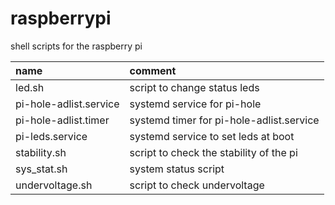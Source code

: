 # raspberrypi

shell scripts for the raspberry pi

| name                   | comment                                  |
| :--------------------- | :--------------------------------------- |
| led.sh                 | script to change status leds             |
| pi-hole-adlist.service | systemd service for pi-hole              |
| pi-hole-adlist.timer   | systemd timer for pi-hole-adlist.service |
| pi-leds.service        | systemd service to set leds at boot      |
| stability.sh           | script to check the stability of the pi  |
| sys_stat.sh            | system status script                     |
| undervoltage.sh        | script to check undervoltage             |
